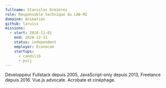 ```yaml
---
fullname: Stanislas Ormières
role: Responsable technique du LAB-MI
domaine: Animation
github: laruiss
missions:
  - start: 2018-11-01
    end: 2020-12-31
    status: independent
    employer: Econocom
    startups:
      - candilib
      - psij
---
```

Développeur Fullstack depuis 2005, JavaScript-only depuis 2013, Freelance depuis 2016. Vue.js advocate. Acrobate et cinéphage.
